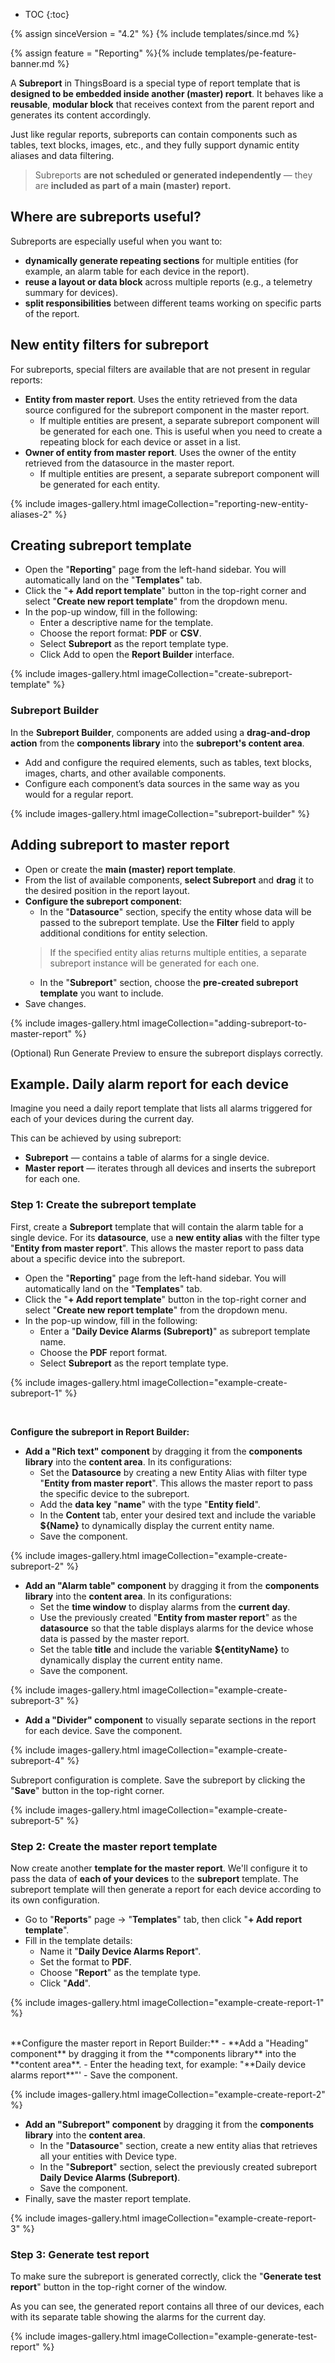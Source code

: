 * TOC
{:toc}

{% assign sinceVersion = "4.2" %}
{% include templates/since.md %}

{% assign feature = "Reporting" %}{% include templates/pe-feature-banner.md %}

A **Subreport** in ThingsBoard is a special type of report template that is **designed to be embedded inside another (master) report**. 
It behaves like a **reusable**, **modular block** that receives context from the parent report and generates its content accordingly.

Just like regular reports, subreports can contain components such as tables, text blocks, images, etc., and they fully support dynamic entity aliases and data filtering.

> Subreports **are not scheduled or generated independently** — they are **included as part of a main (master) report.**

## Where are subreports useful?

Subreports are especially useful when you want to:

- **dynamically generate repeating sections** for multiple entities (for example, an alarm table for each device in the report).
- **reuse a layout or data block** across multiple reports (e.g., a telemetry summary for devices).
- **split responsibilities** between different teams working on specific parts of the report.

## New entity filters for subreport

For subreports, special filters are available that are not present in regular reports:
- **Entity from master report**. Uses the entity retrieved from the data source configured for the subreport component in the master report.
    - If multiple entities are present, a separate subreport component will be generated for each one. This is useful when you need to create a repeating block for each device or asset in a list.
- **Owner of entity from master report**. Uses the owner of the entity retrieved from the datasource in the master report.
    - If multiple entities are present, a separate subreport component will be generated for each entity.

{% include images-gallery.html imageCollection="reporting-new-entity-aliases-2" %}

## Creating subreport template

- Open the "**Reporting**" page from the left-hand sidebar. You will automatically land on the "**Templates**" tab.
- Click the "**+ Add report template**" button in the top-right corner and select "**Create new report template**" from the dropdown menu.
- In the pop-up window, fill in the following:
  - Enter a descriptive name for the template.
  - Choose the report format: **PDF** or **CSV**. 
  - Select **Subreport** as the report template type. 
  - Click Add to open the **Report Builder** interface.

{% include images-gallery.html imageCollection="create-subreport-template" %}

### Subreport Builder

In the **Subreport Builder**, components are added using a **drag-and-drop action** from the **components library** into the **subreport&#39;s content area**.
- Add and configure the required elements, such as tables, text blocks, images, charts, and other available components.
- Configure each component’s data sources in the same way as you would for a regular report.

{% include images-gallery.html imageCollection="subreport-builder" %}

## Adding subreport to master report

- Open or create the **main (master) report template**.
- From the list of available components, **select Subreport** and **drag** it to the desired position in the report layout.
- **Configure the subreport component**:
  - In the "**Datasource**" section, specify the entity whose data will be passed to the subreport template. Use the **Filter** field to apply additional conditions for entity selection.
  > If the specified entity alias returns multiple entities, a separate subreport instance will be generated for each one.
  - In the "**Subreport**" section, choose the **pre-created subreport template** you want to include.
- Save changes.

{% include images-gallery.html imageCollection="adding-subreport-to-master-report" %}

(Optional) Run Generate Preview to ensure the subreport displays correctly.

## Example. Daily alarm report for each device

Imagine you need a daily report template that lists all alarms triggered for each of your devices during the current day.

This can be achieved by using subreport:
- **Subreport** — contains a table of alarms for a single device.
- **Master report** — iterates through all devices and inserts the subreport for each one.

### Step 1: Create the subreport template

First, create a **Subreport** template that will contain the alarm table for a single device.
For its **datasource**, use a **new entity alias** with the filter type "**Entity from master report**".
This allows the master report to pass data about a specific device into the subreport.

- Open the "**Reporting**" page from the left-hand sidebar. You will automatically land on the "**Templates**" tab.
- Click the "**+ Add report template**" button in the top-right corner and select "**Create new report template**" from the dropdown menu.
- In the pop-up window, fill in the following:
  - Enter a "**Daily Device Alarms (Subreport)**" as subreport template name. 
  - Choose the **PDF** report format.
  - Select **Subreport** as the report template type.

{% include images-gallery.html imageCollection="example-create-subreport-1" %}

<br>

**Configure the subreport in Report Builder:**
- **Add a "Rich text" component** by dragging it from the **components library** into the **content area**. In its configurations:
    - Set the **Datasource** by creating a new Entity Alias with filter type "**Entity from master report**". This allows the master report to pass the specific device to the subreport.
    - Add the **data key** "**name**" with the type "**Entity field**".
    - In the **Content** tab, enter your desired text and include the variable **${Name}** to dynamically display the current entity name.
  - Save the component.

{% include images-gallery.html imageCollection="example-create-subreport-2" %}
- **Add an "Alarm table" component** by dragging it from the **components library** into the **content area**. In its configurations:
  - Set the **time window** to display alarms from the **current day**.
  - Use the previously created "**Entity from master report**" as the **datasource** so that the table displays alarms for the device whose data is passed by the master report.
  - Set the table **title** and include the variable **${entityName}** to dynamically display the current entity name.
  - Save the component.

{% include images-gallery.html imageCollection="example-create-subreport-3" %}

- **Add a "Divider" component** to visually separate sections in the report for each device. Save the component.

{% include images-gallery.html imageCollection="example-create-subreport-4" %} 

Subreport configuration is complete. Save the subreport by clicking the "**Save**" button in the top-right corner.

{% include images-gallery.html imageCollection="example-create-subreport-5" %}

### Step 2: Create the master report template

Now create another **template for the master report**.
We&#39;ll configure it to pass the data of **each of your devices** to the **subreport** template. The subreport template will then generate a report for each device according to its own configuration.

- Go to "**Reports**" page → "**Templates**" tab, then click "**+ Add report template**".
- Fill in the template details:
  - Name it "**Daily Device Alarms Report**".
  - Set the format to **PDF**.
  - Choose "**Report**" as the template type. 
  - Click "**Add**".

{% include images-gallery.html imageCollection="example-create-report-1" %}

<br>
**Configure the master report in Report Builder:**
- **Add a "Heading" component** by dragging it from the **components library** into the **content area**.
  - Enter the heading text, for example: "**Daily device alarms report**"'
  - Save the component.

{% include images-gallery.html imageCollection="example-create-report-2" %}

- **Add an "Subreport" component** by dragging it from the **components library** into the **content area**. 
  - In the "**Datasource**" section, create a new entity alias that retrieves all your entities with Device type. 
  - In the "**Subreport**" section, select the previously created subreport **Daily Device Alarms (Subreport)**.
  - Save the component.
- Finally, save the master report template.

{% include images-gallery.html imageCollection="example-create-report-3" %}

### Step 3: Generate test report

To make sure the subreport is generated correctly, click the "**Generate test report**" button in the top-right corner of the window.

As you can see, the generated report contains all three of our devices, each with its separate table showing the alarms for the current day.

{% include images-gallery.html imageCollection="example-generate-test-report" %}
